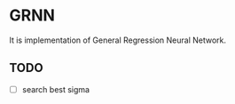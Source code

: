 # GRNN

It is implementation of General Regression Neural Network.

## TODO

- [ ] search best sigma


